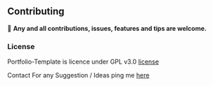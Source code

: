 ## Contributing
:loudspeaker:  **Any and all contributions, issues, features and tips are welcome.**

### License
Portfolio-Template is licence under GPL v3.0 [license](https://github.com/PrathmeshSadake/prathmeshsadake.github.io/blob/master/LICENSE)

Contact
For any Suggestion / Ideas ping me [here](https://twitter.com/prathmeshSadake)
